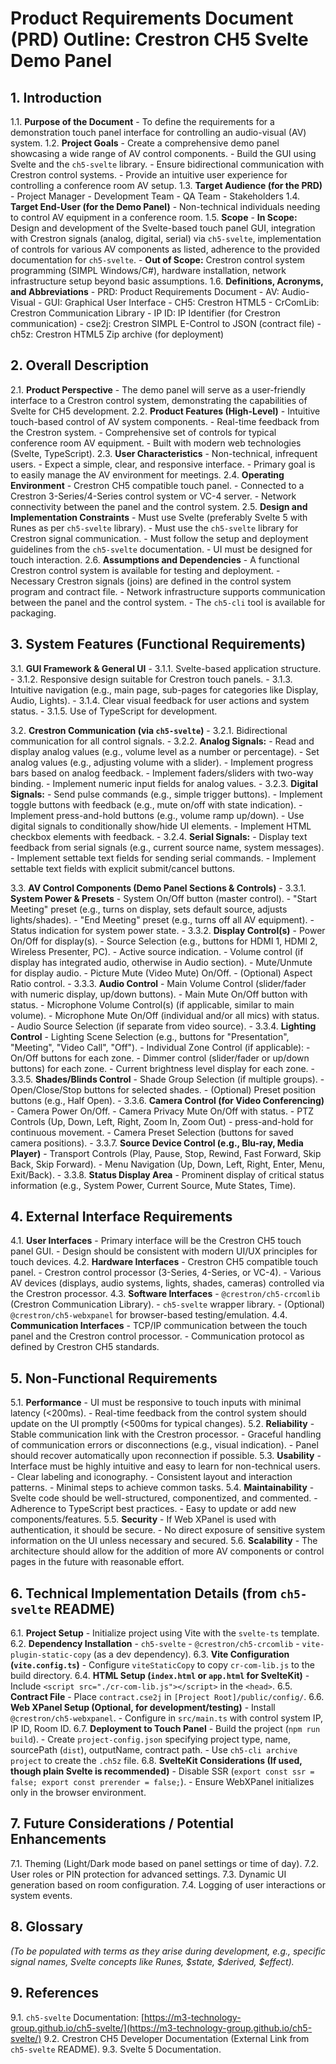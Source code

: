 # Product Requirements Document (PRD) Outline: Crestron CH5 Svelte Demo Panel

## 1. Introduction

1.1. **Purpose of the Document**
    - To define the requirements for a demonstration touch panel interface for controlling an audio-visual (AV) system.
1.2. **Project Goals**
    - Create a comprehensive demo panel showcasing a wide range of AV control components.
    - Build the GUI using Svelte and the `ch5-svelte` library.
    - Ensure bidirectional communication with Crestron control systems.
    - Provide an intuitive user experience for controlling a conference room AV setup.
1.3. **Target Audience (for the PRD)**
    - Project Manager
    - Development Team
    - QA Team
    - Stakeholders
1.4. **Target End-User (for the Demo Panel)**
    - Non-technical individuals needing to control AV equipment in a conference room.
1.5. **Scope**
    - **In Scope:** Design and development of the Svelte-based touch panel GUI, integration with Crestron signals (analog, digital, serial) via `ch5-svelte`, implementation of controls for various AV components as listed, adherence to the provided documentation for `ch5-svelte`.
    - **Out of Scope:** Crestron control system programming (SIMPL Windows/C#), hardware installation, network infrastructure setup beyond basic assumptions.
1.6. **Definitions, Acronyms, and Abbreviations**
    - PRD: Product Requirements Document
    - AV: Audio-Visual
    - GUI: Graphical User Interface
    - CH5: Crestron HTML5
    - CrComLib: Crestron Communication Library
    - IP ID: IP Identifier (for Crestron communication)
    - cse2j: Crestron SIMPL E-Control to JSON (contract file)
    - ch5z: Crestron HTML5 Zip archive (for deployment)

## 2. Overall Description

2.1. **Product Perspective**
    - The demo panel will serve as a user-friendly interface to a Crestron control system, demonstrating the capabilities of Svelte for CH5 development.
2.2. **Product Features (High-Level)**
    - Intuitive touch-based control of AV system components.
    - Real-time feedback from the Crestron system.
    - Comprehensive set of controls for typical conference room AV equipment.
    - Built with modern web technologies (Svelte, TypeScript).
2.3. **User Characteristics**
    - Non-technical, infrequent users.
    - Expect a simple, clear, and responsive interface.
    - Primary goal is to easily manage the AV environment for meetings.
2.4. **Operating Environment**
    - Crestron CH5 compatible touch panel.
    - Connected to a Crestron 3-Series/4-Series control system or VC-4 server.
    - Network connectivity between the panel and the control system.
2.5. **Design and Implementation Constraints**
    - Must use Svelte (preferably Svelte 5 with Runes as per `ch5-svelte` library).
    - Must use the `ch5-svelte` library for Crestron signal communication.
    - Must follow the setup and deployment guidelines from the `ch5-svelte` documentation.
    - UI must be designed for touch interaction.
2.6. **Assumptions and Dependencies**
    - A functional Crestron control system is available for testing and deployment.
    - Necessary Crestron signals (joins) are defined in the control system program and contract file.
    - Network infrastructure supports communication between the panel and the control system.
    - The `ch5-cli` tool is available for packaging.

## 3. System Features (Functional Requirements)

3.1. **GUI Framework & General UI**
    - 3.1.1. Svelte-based application structure.
    - 3.1.2. Responsive design suitable for Crestron touch panels.
    - 3.1.3. Intuitive navigation (e.g., main page, sub-pages for categories like Display, Audio, Lights).
    - 3.1.4. Clear visual feedback for user actions and system status.
    - 3.1.5. Use of TypeScript for development.

3.2. **Crestron Communication (via `ch5-svelte`)**
    - 3.2.1. Bidirectional communication for all control signals.
    - 3.2.2. **Analog Signals:**
        - Read and display analog values (e.g., volume level as a number or percentage).
        - Set analog values (e.g., adjusting volume with a slider).
        - Implement progress bars based on analog feedback.
        - Implement faders/sliders with two-way binding.
        - Implement numeric input fields for analog values.
    - 3.2.3. **Digital Signals:**
        - Send pulse commands (e.g., simple trigger buttons).
        - Implement toggle buttons with feedback (e.g., mute on/off with state indication).
        - Implement press-and-hold buttons (e.g., volume ramp up/down).
        - Use digital signals to conditionally show/hide UI elements.
        - Implement HTML checkbox elements with feedback.
    - 3.2.4. **Serial Signals:**
        - Display text feedback from serial signals (e.g., current source name, system messages).
        - Implement settable text fields for sending serial commands.
        - Implement settable text fields with explicit submit/cancel buttons.

3.3. **AV Control Components (Demo Panel Sections & Controls)**
    - 3.3.1. **System Power & Presets**
        - System On/Off button (master control).
        - "Start Meeting" preset (e.g., turns on display, sets default source, adjusts lights/shades).
        - "End Meeting" preset (e.g., turns off all AV equipment).
        - Status indication for system power state.
    - 3.3.2. **Display Control(s)**
        - Power On/Off for display(s).
        - Source Selection (e.g., buttons for HDMI 1, HDMI 2, Wireless Presenter, PC).
        - Active source indication.
        - Volume control (if display has integrated audio, otherwise in Audio section).
        - Mute/Unmute for display audio.
        - Picture Mute (Video Mute) On/Off.
        - (Optional) Aspect Ratio control.
    - 3.3.3. **Audio Control**
        - Main Volume Control (slider/fader with numeric display, up/down buttons).
        - Main Mute On/Off button with status.
        - Microphone Volume Control(s) (if applicable, similar to main volume).
        - Microphone Mute On/Off (individual and/or all mics) with status.
        - Audio Source Selection (if separate from video source).
    - 3.3.4. **Lighting Control**
        - Lighting Scene Selection (e.g., buttons for "Presentation", "Meeting", "Video Call", "Off").
        - Individual Zone Control (if applicable):
            - On/Off buttons for each zone.
            - Dimmer control (slider/fader or up/down buttons) for each zone.
            - Current brightness level display for each zone.
    - 3.3.5. **Shades/Blinds Control**
        - Shade Group Selection (if multiple groups).
        - Open/Close/Stop buttons for selected shades.
        - (Optional) Preset position buttons (e.g., Half Open).
    - 3.3.6. **Camera Control (for Video Conferencing)**
        - Camera Power On/Off.
        - Camera Privacy Mute On/Off with status.
        - PTZ Controls (Up, Down, Left, Right, Zoom In, Zoom Out) - press-and-hold for continuous movement.
        - Camera Preset Selection (buttons for saved camera positions).
    - 3.3.7. **Source Device Control (e.g., Blu-ray, Media Player)**
        - Transport Controls (Play, Pause, Stop, Rewind, Fast Forward, Skip Back, Skip Forward).
        - Menu Navigation (Up, Down, Left, Right, Enter, Menu, Exit/Back).
    - 3.3.8. **Status Display Area**
        - Prominent display of critical status information (e.g., System Power, Current Source, Mute States, Time).

## 4. External Interface Requirements

4.1. **User Interfaces**
    - Primary interface will be the Crestron CH5 touch panel GUI.
    - Design should be consistent with modern UI/UX principles for touch devices.
4.2. **Hardware Interfaces**
    - Crestron CH5 compatible touch panel.
    - Crestron control processor (3-Series, 4-Series, or VC-4).
    - Various AV devices (displays, audio systems, lights, shades, cameras) controlled via the Crestron processor.
4.3. **Software Interfaces**
    - `@crestron/ch5-crcomlib` (Crestron Communication Library).
    - `ch5-svelte` wrapper library.
    - (Optional) `@crestron/ch5-webxpanel` for browser-based testing/emulation.
4.4. **Communication Interfaces**
    - TCP/IP communication between the touch panel and the Crestron control processor.
    - Communication protocol as defined by Crestron CH5 standards.

## 5. Non-Functional Requirements

5.1. **Performance**
    - UI must be responsive to touch inputs with minimal latency (<200ms).
    - Real-time feedback from the control system should update on the UI promptly (<500ms for typical changes).
5.2. **Reliability**
    - Stable communication link with the Crestron processor.
    - Graceful handling of communication errors or disconnections (e.g., visual indication).
    - Panel should recover automatically upon reconnection if possible.
5.3. **Usability**
    - Interface must be highly intuitive and easy to learn for non-technical users.
    - Clear labeling and iconography.
    - Consistent layout and interaction patterns.
    - Minimal steps to achieve common tasks.
5.4. **Maintainability**
    - Svelte code should be well-structured, componentized, and commented.
    - Adherence to TypeScript best practices.
    - Easy to update or add new components/features.
5.5. **Security**
    - If Web XPanel is used with authentication, it should be secure.
    - No direct exposure of sensitive system information on the UI unless necessary and secured.
5.6. **Scalability**
    - The architecture should allow for the addition of more AV components or control pages in the future with reasonable effort.

## 6. Technical Implementation Details (from `ch5-svelte` README)

6.1. **Project Setup**
    - Initialize project using Vite with the `svelte-ts` template.
6.2. **Dependency Installation**
    - `ch5-svelte`
    - `@crestron/ch5-crcomlib`
    - `vite-plugin-static-copy` (as a dev dependency).
6.3. **Vite Configuration (`vite.config.ts`)**
    - Configure `viteStaticCopy` to copy `cr-com-lib.js` to the build directory.
6.4. **HTML Setup (`index.html` or `app.html` for SvelteKit)**
    - Include `<script src="./cr-com-lib.js"></script>` in the `<head>`.
6.5. **Contract File**
    - Place `contract.cse2j` in `[Project Root]/public/config/`.
6.6. **Web XPanel Setup (Optional, for development/testing)**
    - Install `@crestron/ch5-webxpanel`.
    - Configure in `src/main.ts` with control system IP, IP ID, Room ID.
6.7. **Deployment to Touch Panel**
    - Build the project (`npm run build`).
    - Create `project-config.json` specifying project type, name, sourcePath (`dist`), outputName, contract path.
    - Use `ch5-cli archive project` to create the `.ch5z` file.
6.8. **SvelteKit Considerations (If used, though plain Svelte is recommended)**
    - Disable SSR (`export const ssr = false; export const prerender = false;`).
    - Ensure WebXPanel initializes only in the browser environment.

## 7. Future Considerations / Potential Enhancements

7.1. Theming (Light/Dark mode based on panel settings or time of day).
7.2. User roles or PIN protection for advanced settings.
7.3. Dynamic UI generation based on room configuration.
7.4. Logging of user interactions or system events.

## 8. Glossary

_(To be populated with terms as they arise during development, e.g., specific signal names, Svelte concepts like Runes, $state, $derived, $effect)._

## 9. References

9.1. `ch5-svelte` Documentation: [https://m3-technology-group.github.io/ch5-svelte/](https://m3-technology-group.github.io/ch5-svelte/)
9.2. Crestron CH5 Developer Documentation (External Link from `ch5-svelte` README).
9.3. Svelte 5 Documentation.

